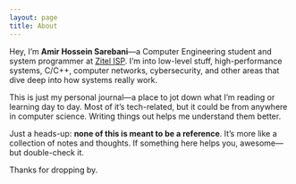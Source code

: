 ```yaml
---
layout: page
title: About
---
```

Hey, I’m **Amir Hossein Sarebani**—a Computer Engineering student and system programmer at [Zitel ISP](https://www.linkedin.com/company/ztel). I’m into low-level stuff, high-performance systems, C/C++, computer networks, cybersecurity, and other areas that dive deep into how systems really work.

This is just my personal journal—a place to jot down what I’m reading or learning day to day. Most of it’s tech-related, but it could be from anywhere in computer science. Writing things out helps me understand them better.

Just a heads-up: **none of this is meant to be a reference**. It’s more like a collection of notes and thoughts. If something here helps you, awesome—but double-check it.

Thanks for dropping by.

